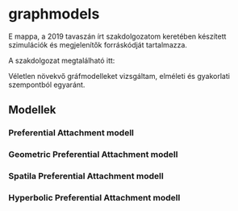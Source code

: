 # graphmodels

E mappa, a 2019 tavaszán írt szakdolgozatom keretében készített szimulációk és megjelenítők forráskódját tartalmazza.

A szakdolgozat megtalálható itt: 

Véletlen növekvő gráfmodelleket vizsgáltam, elméleti és gyakorlati szempontból egyaránt.

## Modellek

### Preferential Attachment modell

### Geometric Preferential Attachment modell

### Spatila Preferential Attachment modell

### Hyperbolic Preferential Attachment modell
